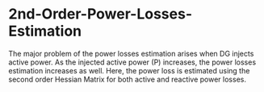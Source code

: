 # 2nd-Order-Power-Losses-Estimation
The major problem of the power losses estimation arises when DG injects active power. As the injected active power (P) increases, the power losses estimation increases as well. Here, the power loss is estimated using the second order Hessian Matrix for both active and reactive power losses.
